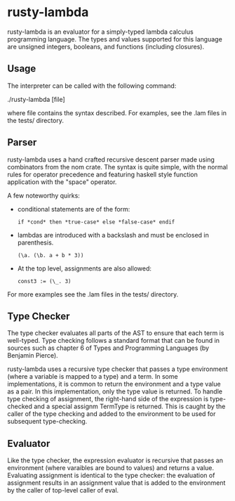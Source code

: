 # rusty-lambda

rusty-lambda is an evaluator for a simply-typed lambda calculus
programming language. The types and values supported for this
language are unsigned integers, booleans, and functions (including
closures).

## Usage

The interpreter can be called with the following command:

./rusty-lambda [file]

where file contains the syntax described. For examples, see the
.lam files in the tests/ directory.

## Parser

rusty-lambda uses a hand crafted recursive descent parser made
using combinators from the nom crate. The syntax is quite simple,
with the normal rules for operator precedence and featuring
haskell style function application with the "space" operator.

A few noteworthy quirks:

   * conditional statements are of the form:
     ```
     if *cond* then *true-case* else *false-case* endif
     ```
   * lambdas are introduced with a backslash and must be enclosed
     in parenthesis.
     ```
     (\a. (\b. a + b * 3))
     ```
   * At the top level, assignments are also allowed:
     ```
     const3 := (\_. 3)
     ```

For more examples see the .lam files in the tests/ directory.


## Type Checker

The type checker evaluates all parts of the AST to ensure that
each term is well-typed. Type checking follows a standard format
that can be found in sources such as chapter 6 of Types and
Programming Languages (by Benjamin Pierce).

rusty-lambda uses a recursive type checker that passes a type
environment (where a variable is mapped to a type) and a term.
In some implementations, it is common to return the environment
and a type value as a pair. In this implementation, only the type
value is returned. To handle type checking of assignment, the
right-hand side of the expression is type-checked and a special
assignm TermType is returned. This is caught by the caller of the
type checking and added to the environment to be used for
subsequent type-checking.


## Evaluator

Like the type checker, the expression evaluator is recursive that
passes an environment (where varaibles are bound to values) and
returns a value. Evaluating assignment is identical to the type
checker: the evaluation of assignment results in an assignment
value that is added to the environment by the caller of top-level
caller of eval.
